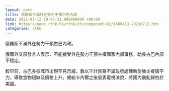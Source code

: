 ```yaml
---
layout: post
title: 俄羅斯不滿外在勢力干預古巴內政
date: 2021-07-12 19:43:31.000000000 +08:00
link: https://news.rthk.hk/rthk/ch/component/k2/1600413-20210712.htm
categories: rthk
---
```


俄羅斯不滿外在勢力干預古巴內政。

俄國外交部發言人表示，不能接受外在勢力干預主權國家內部事務，助長古巴內部不穩定。

較早前，古巴多個城市出現罕見示威，數以千計民眾不滿政府處理新型肺炎疫情不力，導致食物短缺及價格上升。總統卡內爾之後發表電視演說，將國內動亂歸咎於美國。
